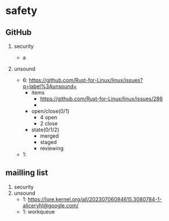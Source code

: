 # safety

## GitHub

1. security
    - a


2. unsound
    - 6: https://github.com/Rust-for-Linux/linux/issues?q=label%3Aunsound+
        - items
            - https://github.com/Rust-for-Linux/linux/issues/286
            - 
        - open/close(0/1)
            - 4 open
            - 2 close
        - state(0/1/2)
            -  merged
            -  staged
            -  reviewing
    - 1: 


## mailling list

1. security
2. unsound
    - 1: https://lore.kernel.org/all/20230706094615.3080784-1-aliceryhl@google.com/
    - 1: workqueue